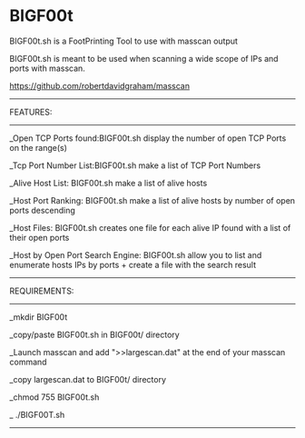 # BIGF00t
BIGF00t.sh is a FootPrinting Tool to use with masscan output 



BIGF00t.sh is meant to be used when scanning a wide scope of IPs and ports with masscan.


https://github.com/robertdavidgraham/masscan

----------

FEATURES:

----------
_Open TCP Ports found:BIGF00t.sh display the number of open TCP Ports on the range(s)

_Tcp Port Number List:BIGF00t.sh make a list of TCP Port Numbers

_Alive Host List: BIGF00t.sh make a list of alive hosts

_Host Port Ranking: BIGF00t.sh make a list of alive hosts by number of open ports descending

_Host Files: BIGF00t.sh creates one file for each alive IP found with a list of their open ports

_Host by Open Port Search Engine: BIGF00t.sh allow you to list and enumerate hosts IPs by ports + create a file with the search result

------------

REQUIREMENTS:

--------------
_mkdir BIGF00t

_copy/paste BIGF00t.sh in BIGF00t/ directory

_Launch masscan and add ">>largescan.dat" at the end of your masscan command

_copy largescan.dat to BIGF00t/ directory

_chmod 755 BIGF00t.sh

_ ./BIGF00T.sh

-------------------
